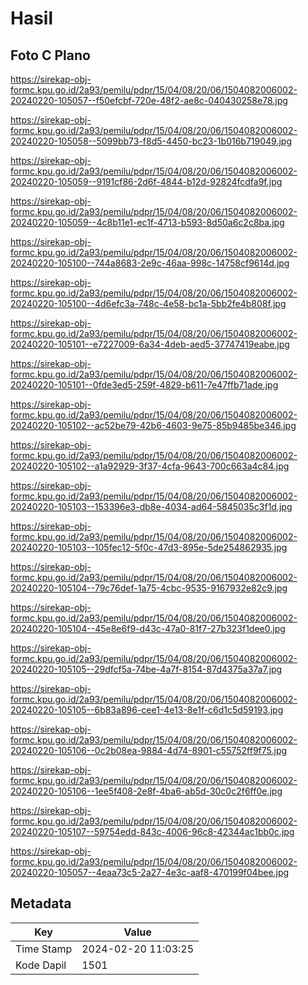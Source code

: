 # Hasil

## Foto C Plano

https://sirekap-obj-formc.kpu.go.id/2a93/pemilu/pdpr/15/04/08/20/06/1504082006002-20240220-105057--f50efcbf-720e-48f2-ae8c-040430258e78.jpg

https://sirekap-obj-formc.kpu.go.id/2a93/pemilu/pdpr/15/04/08/20/06/1504082006002-20240220-105058--5099bb73-f8d5-4450-bc23-1b016b719049.jpg

https://sirekap-obj-formc.kpu.go.id/2a93/pemilu/pdpr/15/04/08/20/06/1504082006002-20240220-105059--9191cf86-2d6f-4844-b12d-92824fcdfa9f.jpg

https://sirekap-obj-formc.kpu.go.id/2a93/pemilu/pdpr/15/04/08/20/06/1504082006002-20240220-105059--4c8b11e1-ec1f-4713-b593-8d50a6c2c8ba.jpg

https://sirekap-obj-formc.kpu.go.id/2a93/pemilu/pdpr/15/04/08/20/06/1504082006002-20240220-105100--744a8683-2e9c-46aa-998c-14758cf9614d.jpg

https://sirekap-obj-formc.kpu.go.id/2a93/pemilu/pdpr/15/04/08/20/06/1504082006002-20240220-105100--4d6efc3a-748c-4e58-bc1a-5bb2fe4b808f.jpg

https://sirekap-obj-formc.kpu.go.id/2a93/pemilu/pdpr/15/04/08/20/06/1504082006002-20240220-105101--e7227009-6a34-4deb-aed5-37747419eabe.jpg

https://sirekap-obj-formc.kpu.go.id/2a93/pemilu/pdpr/15/04/08/20/06/1504082006002-20240220-105101--0fde3ed5-259f-4829-b611-7e47ffb71ade.jpg

https://sirekap-obj-formc.kpu.go.id/2a93/pemilu/pdpr/15/04/08/20/06/1504082006002-20240220-105102--ac52be79-42b6-4603-9e75-85b9485be346.jpg

https://sirekap-obj-formc.kpu.go.id/2a93/pemilu/pdpr/15/04/08/20/06/1504082006002-20240220-105102--a1a92929-3f37-4cfa-9643-700c663a4c84.jpg

https://sirekap-obj-formc.kpu.go.id/2a93/pemilu/pdpr/15/04/08/20/06/1504082006002-20240220-105103--153396e3-db8e-4034-ad64-5845035c3f1d.jpg

https://sirekap-obj-formc.kpu.go.id/2a93/pemilu/pdpr/15/04/08/20/06/1504082006002-20240220-105103--105fec12-5f0c-47d3-895e-5de254862935.jpg

https://sirekap-obj-formc.kpu.go.id/2a93/pemilu/pdpr/15/04/08/20/06/1504082006002-20240220-105104--79c76def-1a75-4cbc-9535-9167932e82c9.jpg

https://sirekap-obj-formc.kpu.go.id/2a93/pemilu/pdpr/15/04/08/20/06/1504082006002-20240220-105104--45e8e6f9-d43c-47a0-81f7-27b323f1dee0.jpg

https://sirekap-obj-formc.kpu.go.id/2a93/pemilu/pdpr/15/04/08/20/06/1504082006002-20240220-105105--29dfcf5a-74be-4a7f-8154-87d4375a37a7.jpg

https://sirekap-obj-formc.kpu.go.id/2a93/pemilu/pdpr/15/04/08/20/06/1504082006002-20240220-105105--6b83a896-cee1-4e13-8e1f-c6d1c5d59193.jpg

https://sirekap-obj-formc.kpu.go.id/2a93/pemilu/pdpr/15/04/08/20/06/1504082006002-20240220-105106--0c2b08ea-9884-4d74-8901-c55752ff9f75.jpg

https://sirekap-obj-formc.kpu.go.id/2a93/pemilu/pdpr/15/04/08/20/06/1504082006002-20240220-105106--1ee5f408-2e8f-4ba6-ab5d-30c0c2f6ff0e.jpg

https://sirekap-obj-formc.kpu.go.id/2a93/pemilu/pdpr/15/04/08/20/06/1504082006002-20240220-105107--59754edd-843c-4006-96c8-42344ac1bb0c.jpg

https://sirekap-obj-formc.kpu.go.id/2a93/pemilu/pdpr/15/04/08/20/06/1504082006002-20240220-105057--4eaa73c5-2a27-4e3c-aaf8-470199f04bee.jpg


## Metadata

| Key        | Value               |
| ---------- | ------------------- |
| Time Stamp | 2024-02-20 11:03:25 |
| Kode Dapil | 1501                |



